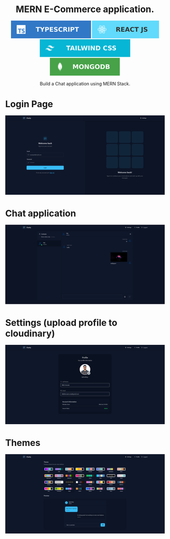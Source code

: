 <div>
  <div align="center">
    <h1>MERN E-Commerce application.</h1>
    <div>
      <img src="./readme/images/typescript.svg" alt="" />
      <img src="./readme/images/react.svg" alt="" />
      <img src="./readme/images/tailwind.svg" alt="" />
      <img src="./readme/images/mongodb.svg" alt="" />
    </div>
    <p>
      Build a Chat application using MERN Stack.
    </p>
  </div>

  <div>
	<h1>Login Page</h1>
    <img src="./readme/screenshots/login.png" alt=""/>
  </div>
  
  <div>
	<h1>Chat application</h1>
    <img src="./readme/screenshots/realtime chat features.png" alt=""/>
  </div>

  <div>
	<h1>Settings (upload profile to cloudinary)</h1>
    <img src="./readme/screenshots/profile.png" alt=""/>
  </div>

  <div>
	<h1>Themes</h1>
    <img src="./readme/screenshots/themes.png" alt=""/>
  </div>


</div>
